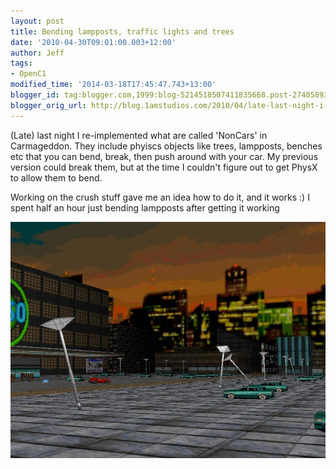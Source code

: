 ```yaml
---
layout: post
title: Bending lampposts, traffic lights and trees
date: '2010-04-30T09:01:00.003+12:00'
author: Jeff
tags:
- OpenC1
modified_time: '2014-03-18T17:45:47.743+13:00'
blogger_id: tag:blogger.com,1999:blog-5214518507411835668.post-2740589338711811282
blogger_orig_url: http://blog.1amstudios.com/2010/04/late-last-night-i-reimplemented-non.html
---
```

(Late) last night I re-implemented what are called 'NonCars' in Carmageddon.  They include phyiscs objects like trees, lampposts, benches etc that you can bend, break, then push around with your car. My previous version could break them, but at the time I couldn't figure out to get PhysX to allow them to bend.

Working on the crush stuff gave me an idea how to do it, and it works :) I spent half an hour just bending lampposts after getting it working

![](/img/blogger/ppgbnaQcxgg-ndump021.jpg)
